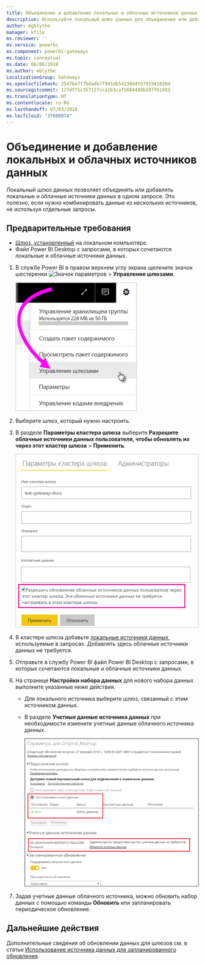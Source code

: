 ```yaml
---
title: Объединение и добавление локальных и облачных источников данных
description: Используйте локальный шлюз данных для объединения или добавления локальных и облачных источников данных в одном запросе.
author: mgblythe
manager: kfile
ms.reviewer: ''
ms.service: powerbi
ms.component: powerbi-gateways
ms.topic: conceptual
ms.date: 06/06/2018
ms.author: mblythe
LocalizationGroup: Gateways
ms.openlocfilehash: 2547be7f7bdadb7f991db54230d4fd791941838d
ms.sourcegitcommit: 127df71c357127cca1b3caf5684489b19ff61493
ms.translationtype: HT
ms.contentlocale: ru-RU
ms.lasthandoff: 07/03/2018
ms.locfileid: "37600074"
---
```

# <a name="merge-or-append-on-premises-and-cloud-data-sources"></a>Объединение и добавление локальных и облачных источников данных

Локальный шлюз данных позволяет объединять или добавлять локальные и облачные источники данных в одном запросе. Это полезно, если нужно комбинировать данные из нескольких источников, не используя отдельные запросы.

## <a name="prerequisites"></a>Предварительные требования

- [Шлюз, установленный](service-gateway-install.md) на локальном компьютере.
- Файл Power BI Desktop с запросами, в которых сочетаются локальные и облачные источники данных.

1. В службе Power BI в правом верхнем углу экрана щелкните значок шестеренки ![Значок параметров](media/service-gateway-mashup-on-premises-cloud/icon-gear.png) > **Управление шлюзами**.

    ![Управление шлюзами](media/service-gateway-mashup-on-premises-cloud/manage-gateways.png)

2. Выберите шлюз, который нужно настроить.

3. В разделе **Параметры кластера шлюза** выберите **Разрешите облачные источники данных пользователя, чтобы обновлять их через этот кластер шлюза** > **Применить**.

    ![Обновление через этот кластер шлюза](media/service-gateway-mashup-on-premises-cloud/refresh-gateway-cluster.png)

4. В кластере шлюза добавьте [локальные источники данных](service-gateway-enterprise-manage-scheduled-refresh.md#add-a-data-source), используемые в запросах. Добавлять здесь облачные источники данных не требуется.

5. Отправьте в службу Power BI файл Power BI Desktop с запросами, в которых сочетаются локальные и облачные источники данных.

6. На странице **Настройки набора данных** для нового набора данных выполните указанные ниже действия.

   - Для локального источника выберите шлюз, связанный с этим источником данных.

   - В разделе **Учетные данные источника данных** при необходимости измените учетные данные облачного источника данных.

     ![Параметры набора данных](media/service-gateway-mashup-on-premises-cloud/dataset-settings.png)

7. Задав учетные данные облачного источника, можно обновить набор данных с помощью команды **Обновить** или запланировать периодическое обновление.


## <a name="next-steps"></a>Дальнейшие действия

Дополнительные сведения об обновлении данных для шлюзов см. в статье [Использование источника данных для запланированного обновления](service-gateway-enterprise-manage-scheduled-refresh.md#using-the-data-source-for-scheduled-refresh).